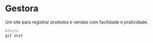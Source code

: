 # Gestora
Um site para registrar produtos e vendas com facilidade e praticidade.

```bash
#Teste
git init